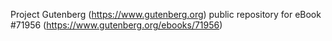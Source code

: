 Project Gutenberg (https://www.gutenberg.org) public repository
for eBook #71956 (https://www.gutenberg.org/ebooks/71956)
